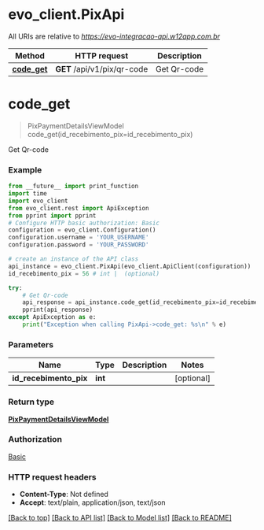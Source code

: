 # evo_client.PixApi

All URIs are relative to *https://evo-integracao-api.w12app.com.br*

Method | HTTP request | Description
------------- | ------------- | -------------
[**code_get**](PixApi.md#code_get) | **GET** /api/v1/pix/qr-code | Get Qr-code

# **code_get**
> PixPaymentDetailsViewModel code_get(id_recebimento_pix=id_recebimento_pix)

Get Qr-code

### Example
```python
from __future__ import print_function
import time
import evo_client
from evo_client.rest import ApiException
from pprint import pprint
# Configure HTTP basic authorization: Basic
configuration = evo_client.Configuration()
configuration.username = 'YOUR_USERNAME'
configuration.password = 'YOUR_PASSWORD'

# create an instance of the API class
api_instance = evo_client.PixApi(evo_client.ApiClient(configuration))
id_recebimento_pix = 56 # int |  (optional)

try:
    # Get Qr-code
    api_response = api_instance.code_get(id_recebimento_pix=id_recebimento_pix)
    pprint(api_response)
except ApiException as e:
    print("Exception when calling PixApi->code_get: %s\n" % e)
```

### Parameters

Name | Type | Description  | Notes
------------- | ------------- | ------------- | -------------
 **id_recebimento_pix** | **int**|  | [optional] 

### Return type

[**PixPaymentDetailsViewModel**](PixPaymentDetailsViewModel.md)

### Authorization

[Basic](../README.md#Basic)

### HTTP request headers

 - **Content-Type**: Not defined
 - **Accept**: text/plain, application/json, text/json

[[Back to top]](#) [[Back to API list]](../README.md#documentation-for-api-endpoints) [[Back to Model list]](../README.md#documentation-for-models) [[Back to README]](../README.md)

